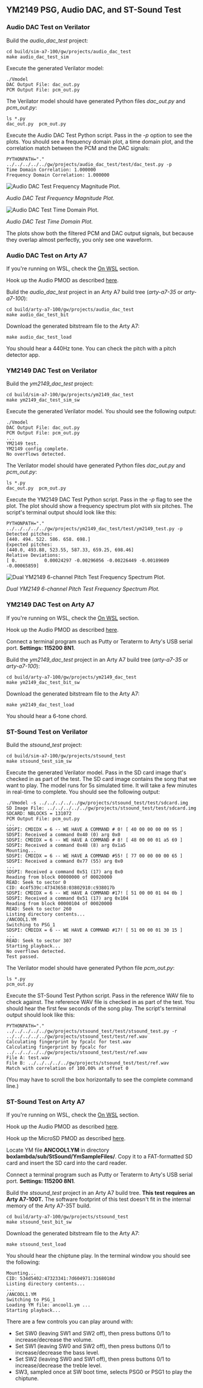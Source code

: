 ## YM2149 PSG, Audio DAC, and ST-Sound Test

### Audio DAC Test on Verilator

Build the *audio_dac_test* project:
```
cd build/sim-a7-100/gw/projects/audio_dac_test
make audio_dac_test_sim
```
Execute the generated Verilator model:
```
./Vmodel
DAC Output File: dac_out.py
PCM Output File: pcm_out.py
```
The Verilator model should have generated Python files *dac_out.py* and *pcm_out.py*:
```
ls *.py
dac_out.py  pcm_out.py
```
Execute the Audio DAC Test Python script. Pass in the *-p* option to see the plots. You should see a frequency domain plot, a time domain plot, and the correlation match between the PCM and the DAC signals:
```
PYTHONPATH="." ../../../../../gw/projects/audio_dac_test/test/dac_test.py -p
Time Domain Correlation: 1.000000
Frequency Domain Correlation: 1.000000
```
![Audio DAC Test Frequency Magnitude Plot.](assets/audio_dac_test_freq_mag_plot.jpg)

*Audio DAC Test Frequency Magnitude Plot.*

![Audio DAC Test Time Domain Plot.](assets/audio_dac_test_time_domain_plot.jpg)

*Audio DAC Test Time Domain Plot.*

The plots show both the filtered PCM and DAC output signals, but because they overlap almost perfectly, you only see one waveform.

### Audio DAC Test on Arty A7

If you're running on WSL, check the [On WSL](https://boxlambda.readthedocs.io/en/latest/installation/#on-wsl) section.

Hook up the Audio PMOD as described [here](pmods.md#audio-pmod).

Build the *audio_dac_test* project in an Arty A7 build tree (*arty-a7-35* or *arty-a7-100*):
```
cd build/arty-a7-100/gw/projects/audio_dac_test
make audio_dac_test_bit
```
Download the generated bitstream file to the Arty A7:
```
make audio_dac_test_load
```
You should hear a 440Hz tone. You can check the pitch with a pitch detector app.
   
### YM2149 DAC Test on Verilator

Build the *ym2149_dac_test* project:
```
cd build/sim-a7-100/gw/projects/ym2149_dac_test
make ym2149_dac_test_sim_sw
```
Execute the generated Verilator model. You should see the following output:
```
./Vmodel
DAC Output File: dac_out.py
PCM Output File: pcm_out.py
...
YM2149 test.
YM2149 config complete.                 
No overflows detected.
```  
The Verilator model should have generated Python files *dac_out.py* and *pcm_out.py*:
```
ls *.py
dac_out.py  pcm_out.py
```
Execute the YM2149 DAC Test Python script. Pass in the *-p* flag to see the plot. The plot should show a frequency spectrum plot with six pitches. The script's terminal output should look like this:
```
PYTHONPATH="." ../../../../../gw/projects/ym2149_dac_test/test/ym2149_test.py -p
Detected pitches:
[440. 494. 522. 586. 658. 698.]
Expected pitches:
[440.0, 493.88, 523.55, 587.33, 659.25, 698.46]
Relative Deviations:
[ 0.          0.00024297 -0.00296056 -0.00226449 -0.00189609 -0.00065859]
```

![Dual YM2149 6-channel Pitch Test Frequency Spectrum Plot.](assets/ym2149_6ch_pitch_test.jpg)

*Dual YM2149 6-channel Pitch Test Frequency Spectrum Plot.*

### YM2149 DAC Test on Arty A7

If you're running on WSL, check the [On WSL](https://boxlambda.readthedocs.io/en/latest/installation/#on-wsl) section.

Hook up the Audio PMOD as described [here](pmods.md#audio-pmod).

Connect a terminal program such as Putty or Teraterm to Arty's USB serial port. **Settings: 115200 8N1**.

Build the *ym2149_dac_test* project in an Arty A7 build tree (*arty-a7-35* or *arty-a7-100*):
```
cd build/arty-a7-100/gw/projects/ym2149_dac_test
make ym2149_dac_test_bit_sw
```
Download the generated bitstream file to the Arty A7:
```
make ym2149_dac_test_load
```
You should hear a 6-tone chord.
   
### ST-Sound Test on Verilator

Build the *stsound_test* project:
```
cd build/sim-a7-100/gw/projects/stsound_test
make stsound_test_sim_sw
```
Execute the generated Verilator model. Pass in the SD card image that's checked in as part of the test. The SD card image contains the song that we want to play. The model runs for 5s simulated time. It will take a few minutes in real-time to complete. You should see the following output:
```
./Vmodel -s ../../../../../gw/projects/stsound_test/test/sdcard.img
SD Image File: ../../../../../gw/projects/stsound_test/test/sdcard.img
SDCARD: NBLOCKS = 131072
PCM Output File: pcm_out.py
...
SDSPI: CMDIDX = 6 -- WE HAVE A COMMAND # 0! [ 40 00 00 00 00 95 ]
SDSPI: Received a command 0x40 (0) arg 0x0
SDSPI: CMDIDX = 6 -- WE HAVE A COMMAND # 8! [ 48 00 00 01 a5 69 ]
SDSPI: Received a command 0x48 (8) arg 0x1a5
Mounting...
SDSPI: CMDIDX = 6 -- WE HAVE A COMMAND #55! [ 77 00 00 00 00 65 ]
SDSPI: Received a command 0x77 (55) arg 0x0
...
SDSPI: Received a command 0x51 (17) arg 0x0
Reading from block 00000000 of 00020000
READ: Seek to sector 0
CID: 4c4f539c:47343658:03802910:c938017b
SDSPI: CMDIDX = 6 -- WE HAVE A COMMAND #17! [ 51 00 00 01 04 0b ]
SDSPI: Received a command 0x51 (17) arg 0x104
Reading from block 00000104 of 00020000
READ: Seek to sector 260
Listing directory contents...
/ANCOOL1.YM
Switching to PSG_1
SDSPI: CMDIDX = 6 -- WE HAVE A COMMAND #17! [ 51 00 00 01 30 15 ]
...
READ: Seek to sector 307
Starting playback...
No overflows detected.
Test passed.  
```
The Verilator model should have generated Python file *pcm_out.py*:
```
ls *.py
pcm_out.py
```
Execute the ST-Sound Test Python script. Pass in the reference WAV file to check against. The reference WAV file is checked in as part of the test. You should hear the first few seconds of the song play. The script's terminal output should look like this:
```
PYTHONPATH="." ../../../../../gw/projects/stsound_test/test/stsound_test.py -r ../../../../../gw/projects/stsound_test/test/ref.wav
Calculating fingerprint by fpcalc for test.wav
Calculating fingerprint by fpcalc for ../../../../../gw/projects/stsound_test/test/ref.wav
File A: test.wav
File B: ../../../../../gw/projects/stsound_test/test/ref.wav
Match with correlation of 100.00% at offset 0
```
(You may have to scroll the box horizontally to see the complete command line.)

### ST-Sound Test on Arty A7

If you're running on WSL, check the [On WSL](https://boxlambda.readthedocs.io/en/latest/installation/#on-wsl) section.

Hook up the Audio PMOD as described [here](pmods.md#audio-pmod).

Hook up the MicroSD PMOD as described [here](pmods.md#microsd-pmod).

Locate YM file **ANCOOL1.YM** in directory **boxlambda/sub/StSound/YmSampleFiles/**. Copy it to a FAT-formatted SD card and insert the SD card into the card reader.  

Connect a terminal program such as Putty or Teraterm to Arty's USB serial port. **Settings: 115200 8N1**. 

Build the *stsound_test* project in an Arty A7 build tree. **This test requires an Arty A7-100T.** The software footprint of this test doesn't fit in the internal memory of the Arty A7-35T build.
```
cd build/arty-a7-100/gw/projects/stsound_test
make stsound_test_bit_sw
```
Download the generated bitstream file to the Arty A7:
```
make stsound_test_load
```
You should hear the chiptune play. In the terminal window you should see the following:
```
Mounting...
CID: 534d5402:47323341:7d604971:3168018d
Listing directory contents...
...
/ANCOOL1.YM
Switching to PSG_1
Loading YM file: ancool1.ym ...
Starting playback... 
``` 
There are a few controls you can play around with:

- Set SW0 (leaving SW1 and SW2 off), then press buttons 0/1 to increase/decrease the volume.
- Set SW1 (leaving SW0 and SW2 off), then press buttons 0/1 to increase/decrease the bass level.
- Set SW2 (leaving SW0 and SW1 off), then press buttons 0/1 to increase/decrease the treble level.
- SW3, sampled once at SW boot time, selects PSG0 or PSG1 to play the chiptune.
